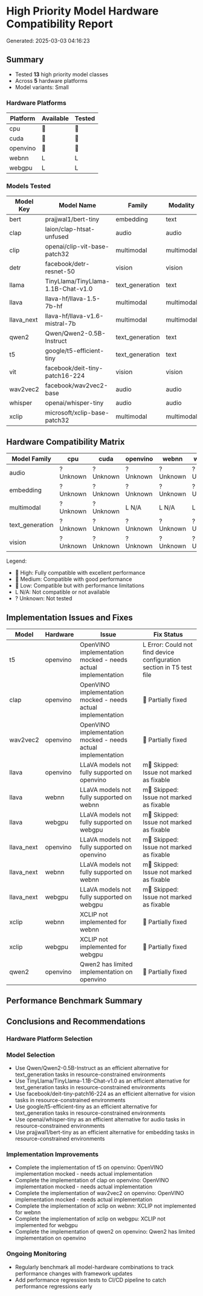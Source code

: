 # High Priority Model Hardware Compatibility Report

Generated: 2025-03-03 04:16:23

## Summary

- Tested **13** high priority model classes
- Across **5** hardware platforms
- Model variants: Small

### Hardware Platforms

| Platform | Available | Tested |
|----------|-----------|--------|
| cpu |  |  |
| cuda |  |  |
| openvino |  |  |
| webnn | L | L |
| webgpu | L | L |

### Models Tested

| Model Key | Model Name | Family | Modality |
|-----------|------------|--------|----------|
| bert | prajjwal1/bert-tiny | embedding | text |
| clap | laion/clap-htsat-unfused | audio | audio |
| clip | openai/clip-vit-base-patch32 | multimodal | multimodal |
| detr | facebook/detr-resnet-50 | vision | vision |
| llama | TinyLlama/TinyLlama-1.1B-Chat-v1.0 | text_generation | text |
| llava | llava-hf/llava-1.5-7b-hf | multimodal | multimodal |
| llava_next | llava-hf/llava-v1.6-mistral-7b | multimodal | multimodal |
| qwen2 | Qwen/Qwen2-0.5B-Instruct | text_generation | text |
| t5 | google/t5-efficient-tiny | text_generation | text |
| vit | facebook/deit-tiny-patch16-224 | vision | vision |
| wav2vec2 | facebook/wav2vec2-base | audio | audio |
| whisper | openai/whisper-tiny | audio | audio |
| xclip | microsoft/xclip-base-patch32 | multimodal | multimodal |

## Hardware Compatibility Matrix

| Model Family | cpu | cuda | openvino | webnn | webgpu |
|--------------|------------|------------|------------|------------|------------|
| audio | ? Unknown | ? Unknown | ? Unknown | ? Unknown | ? Unknown |
| embedding | ? Unknown | ? Unknown | ? Unknown | ? Unknown | ? Unknown |
| multimodal | ? Unknown | ? Unknown | L N/A | L N/A | L N/A |
| text_generation | ? Unknown | ? Unknown | ? Unknown | ? Unknown | ? Unknown |
| vision | ? Unknown | ? Unknown | ? Unknown | ? Unknown | ? Unknown |

Legend:
-  High: Fully compatible with excellent performance
-  Medium: Compatible with good performance
-   Low: Compatible but with performance limitations
- L N/A: Not compatible or not available
- ? Unknown: Not tested

## Implementation Issues and Fixes

| Model | Hardware | Issue | Fix Status |
|-------|----------|-------|------------|
| t5 | openvino | OpenVINO implementation mocked - needs actual implementation | L Error: Could not find device configuration section in T5 test file |
| clap | openvino | OpenVINO implementation mocked - needs actual implementation |   Partially fixed |
| wav2vec2 | openvino | OpenVINO implementation mocked - needs actual implementation |   Partially fixed |
| llava | openvino | LLaVA models not fully supported on openvino | m Skipped: Issue not marked as fixable |
| llava | webnn | LLaVA models not fully supported on webnn | m Skipped: Issue not marked as fixable |
| llava | webgpu | LLaVA models not fully supported on webgpu | m Skipped: Issue not marked as fixable |
| llava_next | openvino | LLaVA models not fully supported on openvino | m Skipped: Issue not marked as fixable |
| llava_next | webnn | LLaVA models not fully supported on webnn | m Skipped: Issue not marked as fixable |
| llava_next | webgpu | LLaVA models not fully supported on webgpu | m Skipped: Issue not marked as fixable |
| xclip | webnn | XCLIP not implemented for webnn |   Partially fixed |
| xclip | webgpu | XCLIP not implemented for webgpu |   Partially fixed |
| qwen2 | openvino | Qwen2 has limited implementation on openvino |   Partially fixed |

## Performance Benchmark Summary

## Conclusions and Recommendations

### Hardware Platform Selection


### Model Selection

- Use Qwen/Qwen2-0.5B-Instruct as an efficient alternative for text_generation tasks in resource-constrained environments
- Use TinyLlama/TinyLlama-1.1B-Chat-v1.0 as an efficient alternative for text_generation tasks in resource-constrained environments
- Use facebook/deit-tiny-patch16-224 as an efficient alternative for vision tasks in resource-constrained environments
- Use google/t5-efficient-tiny as an efficient alternative for text_generation tasks in resource-constrained environments
- Use openai/whisper-tiny as an efficient alternative for audio tasks in resource-constrained environments
- Use prajjwal1/bert-tiny as an efficient alternative for embedding tasks in resource-constrained environments

### Implementation Improvements

- Complete the implementation of t5 on openvino: OpenVINO implementation mocked - needs actual implementation
- Complete the implementation of clap on openvino: OpenVINO implementation mocked - needs actual implementation
- Complete the implementation of wav2vec2 on openvino: OpenVINO implementation mocked - needs actual implementation
- Complete the implementation of xclip on webnn: XCLIP not implemented for webnn
- Complete the implementation of xclip on webgpu: XCLIP not implemented for webgpu
- Complete the implementation of qwen2 on openvino: Qwen2 has limited implementation on openvino

### Ongoing Monitoring

- Regularly benchmark all model-hardware combinations to track performance changes with framework updates
- Add performance regression tests to CI/CD pipeline to catch performance regressions early

